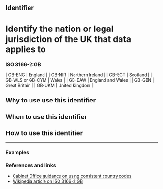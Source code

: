 ## Identifier
# Identify the nation or legal jurisdiction of the UK that data applies to
### ISO 3166-2:GB

| GB-ENG | England |
| GB-NIR | Northern Ireland |
| GB-SCT | Scotland |
| GB-WLS or GB-CYM | Wales |
| GB-EAW | England and Wales |
| GB-GBN | Great Britain |
| GB-UKM | United Kingdom |

## Why to use use this identifier

## When to use this identifier

## How to use this identifier

---

### Examples

### References and links

* [Cabinet Office guidance on using consistent country codes](https://www.gov.uk/government/publications/open-standards-for-government/country-codes)
* [Wikipedia article on ISO 3166-2:GB](https://en.wikipedia.org/wiki/ISO_3166-2:GB)